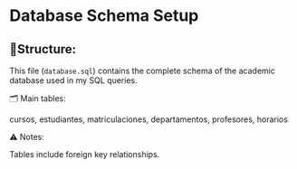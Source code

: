 # Database Schema Setup

## 📌Structure:

This file (`database.sql`) contains the complete schema of the academic database used in my SQL queries.

🗂 Main tables:

cursos, estudiantes, matriculaciones, departamentos, profesores, horarios

⚠️ Notes:

Tables include foreign key relationships.
